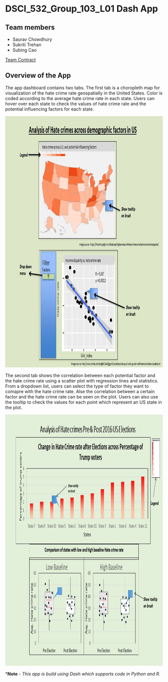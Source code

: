 # DSCI_532_Group_103_L01 Dash App

## Team members 

* Saurav Chowdhury
* Sukriti Trehan
* Subing Cao

[Team Contract](https://github.ubc.ca/MDS-2019-20/DSCI_532_milestone1_saurav99/blob/master/Contract.md)

## Overview of the App

The app dashboard contains two tabs. The first tab is a choropleth map for visualization of the hate crime rate geospatially in the United States. Color is coded according to the average hate crime rate in each state. Users can hover over each state to check the values of hate crime rate and the potential influencing factors for each state. 

<img src='imgs/Tab1.jpg' width = 700, height = 800>

The second tab shows the correlation between each potential factor and the hate crime rate using a scatter plot with regression lines and statistics. From a dropdown list, users can select the type of factor they want to comapre with the hate crime rate. Alse the correlation between a certain factor and the hate crime rate can be seen on the plot. Users can also use the tooltip to check the values for each point which represent an US state in the plot.

<img src='imgs/Tab2.jpg' width = 700, height = 800>


***Note** - *This app is build using Dash which supports code in Python and R.*

